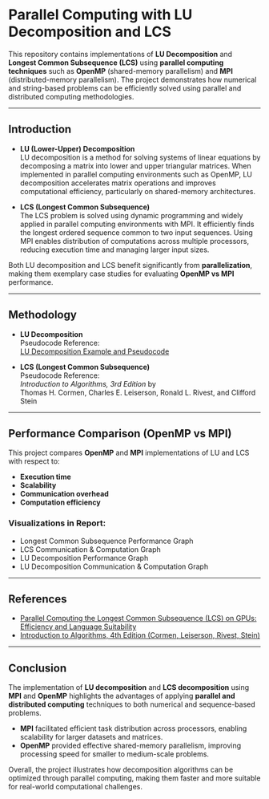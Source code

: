 # Parallel Computing with LU Decomposition and LCS

This repository contains implementations of **LU Decomposition** and **Longest Common Subsequence (LCS)** using **parallel computing techniques** such as **OpenMP** (shared-memory parallelism) and **MPI** (distributed-memory parallelism). The project demonstrates how numerical and string-based problems can be efficiently solved using parallel and distributed computing methodologies.

---

## Introduction

- **LU (Lower-Upper) Decomposition**  
  LU decomposition is a method for solving systems of linear equations by decomposing a matrix into lower and upper triangular matrices. When implemented in parallel computing environments such as OpenMP, LU decomposition accelerates matrix operations and improves computational efficiency, particularly on shared-memory architectures.

- **LCS (Longest Common Subsequence)**  
  The LCS problem is solved using dynamic programming and widely applied in parallel computing environments with MPI. It efficiently finds the longest ordered sequence common to two input sequences. Using MPI enables distribution of computations across multiple processors, reducing execution time and managing larger input sizes.

Both LU decomposition and LCS benefit significantly from **parallelization**, making them exemplary case studies for evaluating **OpenMP vs MPI** performance.

---

## Methodology

- **LU Decomposition**  
  Pseudocode Reference:  
  [LU Decomposition Example and Pseudocode](https://www.researchgate.net/figure/a-LU-decomposition-pseudocode-b-Example-on-LU-decomposition_fig4_220624910)  

- **LCS (Longest Common Subsequence)**  
  Pseudocode Reference:  
  *Introduction to Algorithms, 3rd Edition* by  
  Thomas H. Cormen, Charles E. Leiserson, Ronald L. Rivest, and Clifford Stein  

---

## Performance Comparison (OpenMP vs MPI)

This project compares **OpenMP** and **MPI** implementations of LU and LCS with respect to:  
- **Execution time**  
- **Scalability**  
- **Communication overhead**  
- **Computation efficiency**  

### Visualizations in Report:
- Longest Common Subsequence Performance Graph
- LCS Communication & Computation Graph
- LU Decomposition Performance Graph
- LU Decomposition Communication & Computation Graph


---

## References

- [Parallel Computing the Longest Common Subsequence (LCS) on GPUs: Efficiency and Language Suitability](https://www.researchgate.net/publication/252320985_Parallel_Computing_the_Longest_Common_Subsequence_LCS_on_GPUs_Efficiency_and_Language_Suitabilit)  
- [Introduction to Algorithms, 4th Edition (Cormen, Leiserson, Rivest, Stein)](https://dl.ebooksworld.ir/books/Introduction.to.Algorithms.4th.Leiserson.Stein.Rivest.Cormen.MIT.Press.9780262046305.EBooksWorld.ir.pdf)  

---

## Conclusion

The implementation of **LU decomposition** and **LCS decomposition** using **MPI** and **OpenMP** highlights the advantages of applying **parallel and distributed computing** techniques to both numerical and sequence-based problems.

- **MPI** facilitated efficient task distribution across processors, enabling scalability for larger datasets and matrices.  
- **OpenMP** provided effective shared-memory parallelism, improving processing speed for smaller to medium-scale problems.  

Overall, the project illustrates how decomposition algorithms can be optimized through parallel computing, making them faster and more suitable for real-world computational challenges.  
